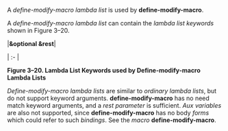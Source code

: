  



A *define-modify-macro lambda list* is used by **define-modify-macro**. 



A *define-modify-macro lambda list* can contain the *lambda list keywords* shown in Figure 3–20. 



|**&optional &rest**|

| :- |





**Figure 3–20. Lambda List Keywords used by Define-modify-macro Lambda Lists** 



*Define-modify-macro lambda lists* are similar to *ordinary lambda lists*, but do not support keyword arguments. **define-modify-macro** has no need match keyword arguments, and a *rest parameter* is sufficient. *Aux variables* are also not supported, since **define-modify-macro** has no body *forms* which could refer to such *bindings*. See the *macro* **define-modify-macro**. 



